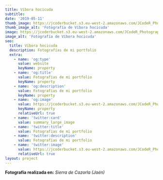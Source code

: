 ```yaml
---
title: Víbora hocicuda
subtitle:
date: '2019-05-11'
thumb_image: https://jcoderbucket.s3.eu-west-2.amazonaws.com/JCodeR_Photography/mini-reptil-1.jpg
thumb_image_alt: 'Fotografía de Víbora hocicuda'
image: https://jcoderbucket.s3.eu-west-2.amazonaws.com/JCodeR_Photography/reptil-1.jpg
image_alt: 'Fotografía de Víbora hocicuda'
seo:
  title: Víbora hocicuda
  description: Fotografías de mi portfolio
  extra:
    - name: 'og:type'
      value: website
      keyName: property
    - name: 'og:title'
      value: Fotografías de mi portfolio
      keyName: property
    - name: 'og:description'
      value: Fotografías de mi portfolio
      keyName: property
    - name: 'og:image'
      value: https://jcoderbucket.s3.eu-west-2.amazonaws.com/JCodeR_Photography/mini-reptil-1.jpg
      keyName: property
      relativeUrl: true
    - name: 'twitter:card'
      value: summary_large_image
    - name: 'twitter:title'
      value: Fotografías de mi portfolio
    - name: 'twitter:description'
      value: Fotografías de mi portfolio
    - name: 'twitter:image'
      value: https://jcoderbucket.s3.eu-west-2.amazonaws.com/JCodeR_Photography/mini-reptil-1.jpg
      relativeUrl: true
layout: project
---
```


**Fotografía realizada en:**  *Sierra de Cazorla (Jaén)*